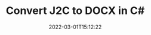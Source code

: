 ---
############################# Static ############################
layout: "auto-gen-conversion"
date: 2022-03-01T15:12:22
draft: false
otherformats: bmp dcm emf emz gif ico jp2 jpeg jpg png pps ppsx ppt pptx psb psd svg svgz tga tif tiff webp wmf wmz
breadcrumb: J2C to DOCX in C#

############################# Head ############################
head_title: "J2C to DOCX Converter in C#"
head_description: "Convert J2C to DOCX in .NET using a few lines of code. Use the GroupDocs Document Conversion API to convert over 160 file formats."

############################# Header ############################
title: "Convert J2C to DOCX in C#"
description: "J2C to DOCX conversion with a few lines of .NET code"
bg_image: "https://cms.admin.containerize.com/templates/aspose/App_Themes/V3/images/bg/header1.png"
bg_overlay: false
button:
    enable: true

############################# SubMenu ############################
submenu:
    enable: true

    left:
        img_alt: "GroupDocs.Conversion for .NET"
        image: "https://cms.admin.containerize.com/templates/groupdocs/images/product-logos/90x90-noborder/groupdocs-conversion-net.png"
        product: "GroupDocs.Conversion"
        platform: ".NET"

    

############################# About ############################
about:
    enable: true
    title: "About GroupDocs.Conversion для .NET API"
    content: |
        [GroupDocs.Conversion for .NET](https://products.groupdocs.com/conversion/net/) can be used to convert Microsoft Word, Excel, PowerPoint, PDF, Visio and other formats. GroupDocs.Conversion is a standalone API that is suitable for back-end and internal systems where high performance is required. It does not depend on any software such as Microsoft or Open Office.
    

overview:
    enable: true
    content: |
        Convert your J2C files to DOCX in .NET easily. You can use just a couple of C# code lines in any platform of your choice like - Windows, Linux, macOS.
        You can try J2C to DOCX conversion for free and evaluate conversion results quality.
        Along with simple file conversion scenarios you can try more advanced options for loading source J2C file and for saving output DOCX result. 
        
        For example, for the source J2C file you may use the following load options:

        * auto-detect file format;
        * specify password for protected files (if file format supports it);
        * replace missing fonts to preserve document appearance.
        
        There are also advanced convert options for the DOCX file:

        * convert specific document page or page range;
        * add a watermark to the converted DOCX file.

        Once conversion is completed you can save your DOCX file to the local file path or any third-party storage like FTP, Amazon S3, Google Drive, Dropbox etc.
        Please note - to convert J2C to DOCX there is no need for any additional software installed - like MS Office, Open Office, Adobe Acrobat Reader etc. 


############################# Steps ############################
steps:
    enable: true
    title_left: "Steps to convert J2C to DOCX in C#"
    content_left: |
        [GroupDocs.Conversion](https://products.groupdocs.com/conversion/net/) makes it easy for developers to convert a J2C file to DOCX with a few lines of code.

        * Create an instance of the Converter class and provide the file J2C with the full path
        * Create and set ConvertOptions for DOCX type.
        * Call the Converter.Convert method and pass the full path and format (DOCX) as a parameter
        
    title_right: "System Requirements"
    content_right: |
        Basic conversion with GroupDocs.Conversion for .NET can be done in just a few simple steps. Our APIs are supported on all major platforms and operating systems. Before executing the code below, make sure you have the following prerequisites installed on your system.

        * Operating systems: Microsoft Windows, Linux, MacOS
        * Development environments: Microsoft Visual Studio, Xamarin, MonoDevelop
        * Frameworks: .NET Framework, .NET Standard, .NET Core, Mono
        * Get the latest GroupDocs.Conversion for .NET from [Nuget](https://www.nuget.org/packages/groupdocs.conversion)
        
    code: |
        ```cs
        // Load J2C file
        var converter = new GroupDocs.Conversion.Converter("template.j2c");
        // Set conversion parameters for DOCX format
        var convertOptions = converter.GetPossibleConversions()["docx"].ConvertOptions;
        // Convert to DOCX format
        converter.Convert("output.docx", convertOptions);        
        ```
        
demos:
    enable: true
    title: "J2C to DOCX Live Demo"
    content: |
       Convert J2C to DOCX now by visiting the [GroupDocs.Conversion App](https://products.groupdocs.app/conversion/family) website. Online demo has the following advantages
          

more_formats:
    enable: true
    title: "Other supported transformations J2C"
    content: "You can also convert J2C to many other file formats. Please see the list below."
       
       
back_to_top:
    enable: true
---